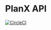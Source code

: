 # PlanX API

[![CircleCI](https://circleci.com/gh/theopensystemslab/planx-api/tree/master.svg?style=svg&circle-token=474d22fe8ebb2b15b3efe0eab5a23d41875e3cf8)](https://circleci.com/gh/theopensystemslab/planx-api/tree/master)

